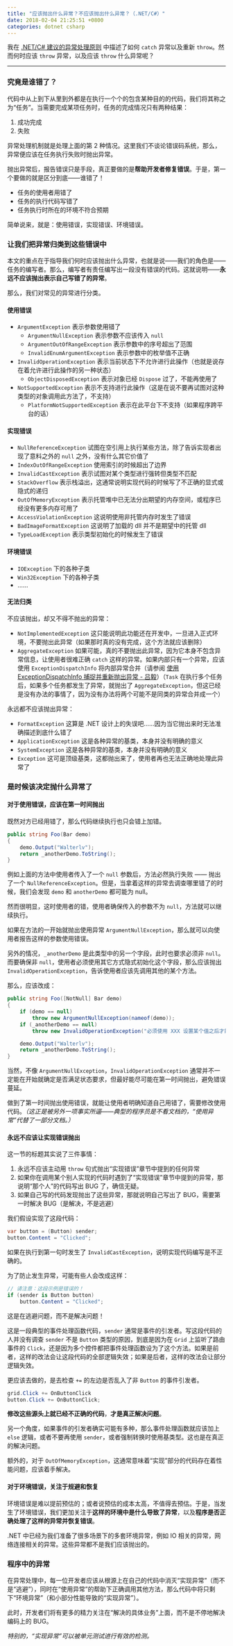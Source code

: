 ```yaml
---
title: "应该抛出什么异常？不应该抛出什么异常？（.NET/C#）"
date: 2018-02-04 21:25:51 +0800
categories: dotnet csharp
---
```


我在 [.NET/C# 建议的异常处理原则](/post/suggestions-for-handling-exceptions.html) 中描述了如何 `catch` 异常以及重新 `throw`。然而何时应该 `throw` 异常，以及应该 `throw` 什么异常呢？

---

<p id="toc"></p>

### 究竟是谁错了？

代码中从上到下从里到外都是在执行一个个的包含某种目的的代码，我们将其称之为“任务”。当需要完成某项任务时，任务的完成情况只有两种结果：

1. 成功完成
1. 失败

异常处理机制就是处理上面的第 2 种情况。这里我们不谈论错误码系统，那么，异常便应该在任务执行失败时抛出异常。

抛出异常后，报告错误只是手段，真正要做的是**帮助开发者修复错误**。于是，第一个要做的就是区分到底——谁错了！

- 任务的使用者用错了
- 任务的执行代码写错了
- 任务执行时所在的环境不符合预期

简单说来，就是：使用错误，实现错误、环境错误。

### 让我们把异常归类到这些错误中

本文的重点在于指导我们何时应该抛出什么异常，也就是说——我们的角色是——任务的编写者。那么，编写者有责任编写出一段没有错误的代码。这就说明——**永远不应该抛出表示自己写错了的异常**。

那么，我们对常见的异常进行分类。

#### 使用错误

- `ArgumentException` 表示参数使用错了
    - `ArgumentNullException` 表示参数不应该传入 `null`
    - `ArgumentOutOfRangeException` 表示参数中的序号超出了范围
    - `InvalidEnumArgumentException` 表示参数中的枚举值不正确
- `InvalidOperationException` 表示当前状态下不允许进行此操作（也就是说存在着允许进行此操作的另一种状态）
    - `ObjectDisposedException` 表示对象已经 `Dispose` 过了，不能再使用了
- `NotSupportedException` 表示不支持进行此操作（这是在说不要再试图对这种类型的对象调用此方法了，不支持）
    - `PlatformNotSupportedException` 表示在此平台下不支持（如果程序跨平台的话）

#### 实现错误

- `NullReferenceException` 试图在空引用上执行某些方法，除了告诉实现者出现了意料之外的 `null` 之外，没有什么其它价值了
- `IndexOutOfRangeException` 使用索引的时候超出了边界
- `InvalidCastException` 表示试图对某个类型进行强转但类型不匹配
- `StackOverflow` 表示栈溢出，这通常说明实现代码的时候写了不正确的显式或隐式的递归
- `OutOfMemoryException` 表示托管堆中已无法分出期望的内存空间，或程序已经没有更多内存可用了
- `AccessViolationException` 这说明使用非托管内存时发生了错误
- `BadImageFormatException` 这说明了加载的 dll 并不是期望中的托管 dll
- `TypeLoadException` 表示类型初始化的时候发生了错误

#### 环境错误

- `IOException` 下的各种子类
- `Win32Exception` 下的各种子类
- ……

#### 无法归类

不应该抛出，却又不得不抛出的异常：

- `NotImplementedException` 这只能说明此功能还在开发中，一旦进入正式环境，不要抛出此异常（如果那时真的没有完成，这个方法就应该删除）
- `AggregateException` 如果可能，真的不要抛出此异常，因为它本身不包含异常信息，让使用者很难正确 `catch` 这样的异常。如果内部只有一个异常，应该使用 `ExceptionDispatchInfo` 将内部异常合并（请参阅 [使用 ExceptionDispatchInfo 捕捉并重新抛出异常 - 吕毅](/post/exceptiondispatchinfo-capture-throw.html)）（`Task` 在执行多个任务后，如果多个任务都发生了异常，就抛出了 `AggregateException`，但这已经是没有办法的事情了，因为没有办法将两个可能不是同类的异常合并成一个）

永远都不应该抛出异常：

- `FormatException` 这算是 .NET 设计上的失误吧……因为当它抛出来时无法准确描述到底什么错了
- `ApplicationException` 这是各种异常的基类，本身并没有明确的意义
- `SystemException` 这是各种异常的基类，本身并没有明确的意义
- `Exception` 这可是顶级基类，这都抛出来了，使用者再也无法正确地处理此异常了

### 是时候该决定抛什么异常了

#### 对于使用错误，应该在第一时间抛出

既然对方已经用错了，那么代码继续执行也只会错上加错。

```csharp
public string Foo(Bar demo)
{
    demo.Output("Walterlv");
    return _anotherDemo.ToString();
}
```

例如上面的方法中使用者传入了一个 `null` 参数后，方法必然执行失败 —— 抛出了一个 `NullReferenceException`。但是，当拿着这样的异常去调查哪里错了的时候，我们会发现 `demo` 和 `anotherDemo` 都可能为 null。

然而很明显，这时使用者的错，使用者确保传入的参数不为 `null`，方法就可以继续执行。

如果在方法的一开始就抛出使用异常 `ArgumentNullException`，那么就可以向使用者报告这样的参数使用错误。

另外的情况，`_anotherDemo` 是此类型中的另一个字段，此时也要求必须非 `null`。而要确保非 `null`，使用者必须使用其它方式隐式初始化这个字段，那么应该抛出 `InvalidOperationException`，告诉使用者应该先调用其他的某个方法。

那么，应该改成：

```csharp
public string Foo([NotNull] Bar demo)
{
    if (demo == null)
        throw new ArgumentNullException(nameof(demo));
    if (_anotherDemo == null)
        throw new InvalidOperationException("必须使用 XXX 设置某个值之后才能使用 Foo 方法。");

    demo.Output("Walterlv");
    return _anotherDemo.ToString();
}
```

当然，不像 `ArgumentNullException`，`InvalidOperationException` 通常并不一定能在开始就确定是否满足状态要求，但最好能尽可能在第一时间抛出，避免错误蔓延。

做到了第一时间抛出使用错误，就能让使用者明确知道自己用错了，需要修改使用代码。*（这正是被另外一项事实所逼——典型的程序员是不看文档的，“使用异常”代替了一部分文档。）*

#### 永远不应该让实现错误抛出

这一节的标题其实说了三件事情：

1. 永远不应该主动用 `throw` 句式抛出“实现错误”章节中提到的任何异常
1. 如果你在调用某个别人实现的代码时遇到了“实现错误”章节中提到的异常，那说明“那个人”的代码写出 BUG 了，确信无疑。
1. 如果自己写的代码发现抛出了这些异常，那就说明自己写出了 BUG，需要第一时解决 BUG（是解决，不是逃避）

我们假设实现了这段代码：

```csharp
var button = (Button) sender;
button.Content = "Clicked";
```

如果在执行到第一句时发生了 `InvalidCastException`，说明实现代码编写是不正确的。

为了防止发生异常，可能有些人会改成这样：

```csharp
// 请注意：这段示例是错误的！
if (sender is Button button)
    button.Content = "Clicked";
```

这是在逃避问题，而不是解决问题！

这是一段典型的事件处理函数代码，`sender` 通常是事件的引发者。写这段代码的人并没有调查 `sender` 不是 `Button` 类型的原因，到底是因为在 `Grid` 上监听了路由事件的 `Click`，还是因为多个控件都把事件处理函数设为了这个方法。如果是前者，这样的改法会让这段代码的全部逻辑失效；如果是后者，这样的改法会让部分逻辑失效。

更应该去做的，是去检查 `+=` 的左边是否乱入了非 `Button` 的事件引发者。

```csharp
grid.Click += OnButtonClick
button.Click += OnButtonClick;
```

**修改这些源头上就已经不正确的代码**，**才是真正解决问题**。

另一个角度，如果事件的引发者确实可能有多种，那么事件处理函数就应该加上 `else` 逻辑，或者不要再使用 `sender`，或者强制转换时使用基类型。这也是在真正的解决问题。

额外的，对于 `OutOfMemoryException`，这通常意味着“实现”部分的代码存在着性能问题，应该着手解决。

#### 对于环境错误，关注于规避和恢复

环境错误是难以提前预估的；或者说预估的成本太高，不值得去预估。于是，当发生了环境错误，我们更加关注于**这样的环境中是什么导致了异常**，以及**程序是否正确处理了这样的异常并恢复错误**。

.NET 中已经为我们准备了很多场景下的多套环境异常，例如 IO 相关的异常，网络连接相关的异常。这些异常都不是我们应该抛出的。

### 程序中的异常

在异常处理中，每一位开发者应该从根源上在自己的代码中消灭“实现异常”（而不是“逃避”），同时在“使用异常”的帮助下正确调用其他方法，那么代码中将只剩下“环境异常”（和小部分性能导致的“实现异常”）。

此时，开发者们将有更多的精力关注在“解决的具体业务”上面，而不是不停地解决编码上的 BUG。

*特别的，“实现异常”可以被单元测试进行有效的检测。*

